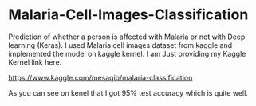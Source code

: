 # Malaria-Cell-Images-Classification
Prediction of whether a person is affected with Malaria or not with Deep learning (Keras).
I used Malaria cell images dataset from kaggle and implemented the model on kaggle kernel. I am Just providing my Kaggle Kernel link
here.

https://www.kaggle.com/mesaqib/malaria-classification

As you can see on kenel that I got 95% test accuracy which is quite well. 
